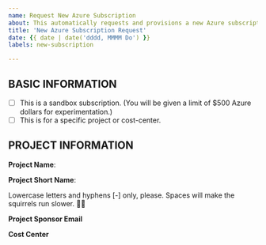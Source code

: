 ```yaml
---
name: Request New Azure Subscription
about: This automatically requests and provisions a new Azure subscription.
title: 'New Azure Subscription Request'
date: {{ date | date('dddd, MMMM Do') }}
labels: new-subscription

---
```


BASIC INFORMATION
-----------------
- [ ] This is a sandbox subscription. (You will be given a limit of $500 Azure dollars for experimentation.)
- [ ] This is for a specific project or cost-center.

PROJECT INFORMATION
---------------------
**Project Name**:

**Project Short Name**: 

Lowercase letters and hyphens [-] only, please. Spaces will make the squirrels run slower. 🐱‍👤

**Project Sponsor Email**

**Cost Center**
